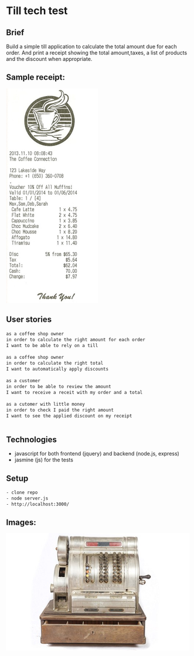 


Till tech test
==============

Brief
-----

Build a simple till application to calculate the total amount due for each order. And print a receipt showing the total amount,taxes, a list of products and the discount when appropriate.



Sample receipt:
-------

![a receipt](/images/receipt.jpg)



User stories
------------

````
as a coffee shop owner
in order to calculate the right amount for each order
I want to be able to rely on a till

as a coffee shop owner
in order to calculate the right total
I want to automatically apply discounts

as a customer
in order to be able to review the amount
I want to receive a receit with my order and a total

as a cutomer with little money
in order to check I paid the right amount
I want to see the applied discount on my receipt


````


Technologies
------------

- javascript for both frontend (jquery) and backend (node.js, express)
- jasmine (js) for the tests



Setup
-----



`````
- clone repo
- node server.js
- http://localhost:3000/

`````


Images:
-------

![a till](/images/till.jpg)
